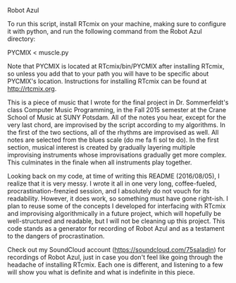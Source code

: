 Robot Azul

To run this script, install RTcmix on your machine, making sure to configure it with python, and run the following command from the Robot Azul directory:

PYCMIX < muscle.py

Note that PYCMIX is located at RTcmix/bin/PYCMIX after installing RTcmix, so unless you add that to your path you will have to be specific about PYCMIX's location. Instructions for installing RTcmix can be found at http://rtcmix.org.

This is a piece of music that I wrote for the final project in Dr. Sommerfeldt's class Computer Music Programming, in the Fall 2015 semester at the Crane School of Music at SUNY Potsdam. All of the notes you hear, except for the very last chord, are improvised by the script according to my algorithms. In the first of the two sections, all of the rhythms are improvised as well. All notes are selected from the blues scale (do me fa fi sol te do). In the first section, musical interest is created by gradually layering multiple improvising instruments whose improvisations gradually get more complex. This culminates in the finale when all instruments play together.

Looking back on my code, at time of writing this README (2016/08/05), I realize that it is very messy. I wrote it all in one very long, coffee-fueled, procrastination-frenzied session, and I absolutely do not vouch for its readability. However, it does work, so something must have gone right-ish. I plan to reuse some of the concepts I developed for interfacing with RTcmix and improvising algorithmically in a future project, which will hopefully be well-structured and readable, but I will not be cleaning up this project. This code stands as a generator for recording of Robot Azul and as a testament to the dangers of procrastination.

Check out my SoundCloud account (https://soundcloud.com/75saladin) for recordings of Robot Azul, just in case you don't feel like going through the headache of installing RTcmix. Each one is different, and listening to a few will show you what is definite and what is indefinite in this piece.